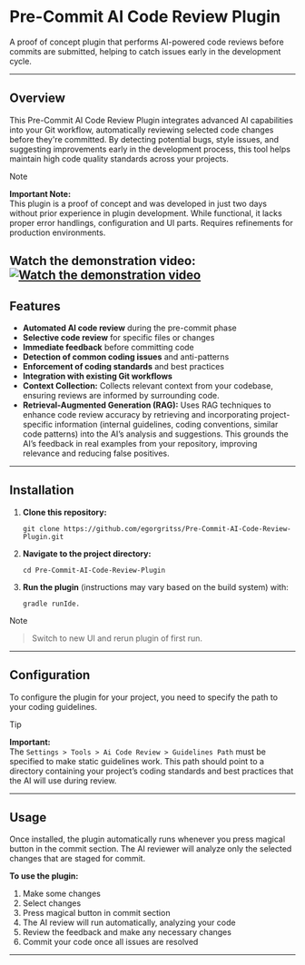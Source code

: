 # Pre-Commit AI Code Review Plugin

A proof of concept plugin that performs AI-powered code reviews before commits are submitted, helping to catch issues early in the development cycle.

---

## Overview

This Pre-Commit AI Code Review Plugin integrates advanced AI capabilities into your Git workflow, automatically reviewing selected code changes before they're committed. By detecting potential bugs, style issues, and suggesting improvements early in the development process, this tool helps maintain high code quality standards across your projects.

> [!NOTE]
> **Important Note:**  
> This plugin is a proof of concept and was developed in just two days without prior experience in plugin development.
> While functional, it lacks proper error handlings, configuration and UI parts. Requires refinements for production environments.

Watch the demonstration video: 
[![Watch the demonstration video](https://img.youtube.com/vi/GaJRW9n1KS4/maxresdefault.jpg)](https://youtu.be/GaJRW9n1KS4)
---

## Features

- **Automated AI code review** during the pre-commit phase
- **Selective code review** for specific files or changes
- **Immediate feedback** before committing code
- **Detection of common coding issues** and anti-patterns
- **Enforcement of coding standards** and best practices
- **Integration with existing Git workflows**
- **Context Collection:** Collects relevant context from your codebase, ensuring reviews are informed by surrounding code.
- **Retrieval-Augmented Generation (RAG):** Uses RAG techniques to enhance code review accuracy by retrieving and incorporating project-specific information (internal guidelines, coding conventions, similar code patterns) into the AI’s analysis and suggestions. This grounds the AI’s feedback in real examples from your repository, improving relevance and reducing false positives.

---

## Installation

1. **Clone this repository:**
    ```
    git clone https://github.com/egorgritss/Pre-Commit-AI-Code-Review-Plugin.git
    ```

2. **Navigate to the project directory:**
    ```
    cd Pre-Commit-AI-Code-Review-Plugin
    ```

3. **Run the plugin** (instructions may vary based on the build system) with:
   ```
   gradle runIde.
   ```
> [!NOTE]
> > Switch to new UI and rerun plugin of first run.   

---

## Configuration

To configure the plugin for your project, you need to specify the path to your coding guidelines.

> [!TIP]
> **Important:**  
> The `Settings > Tools > Ai Code Review > Guidelines Path` must be specified to make static guidelines work. This path should point to a directory containing your project’s coding standards and best practices that the AI will use during review.

---

## Usage

Once installed, the plugin automatically runs whenever you press magical button in the commit section. The AI reviewer will analyze only the selected changes that are staged for commit.

**To use the plugin:**

1. Make some changes
2. Select changes
3. Press magical button in commit section
4. The AI review will run automatically, analyzing your code
5. Review the feedback and make any necessary changes
6. Commit your code once all issues are resolved

---


